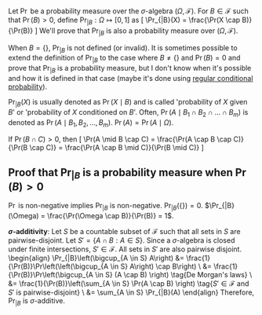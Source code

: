 Let $\Pr$ be a probability measure over the $\sigma$-algebra $(\Omega, \mathcal{F})$.
For $B \in \mathcal{F}$ such that $\Pr(B) > 0$, define $\Pr_{|B}: \Omega \mapsto [0, 1]$ as
\[ \Pr_{|B}(X) = \frac{\Pr(X \cap B)}{\Pr(B)} \]
We'll prove that $\Pr_{|B}$ is also a probability measure over $(\Omega, \mathcal{F})$.

When $B = \{\}$, $\Pr_{|B}$ is not defined (or invalid).
It is sometimes possible to extend the definition of $\Pr_{|B}$
to the case where $B \neq \{\}$ and $\Pr(B) = 0$ and prove that $\Pr_{|B}$ is a probability measure,
but <span class="text-danger">I don't know when it's possible
and how it is defined in that case</span>
(maybe it's done using
<a href="https://en.wikipedia.org/wiki/Regular_conditional_probability">
regular conditional probability</a>).

$\Pr_{|B}(X)$ is usually denoted as $\Pr(X \mid B)$
and is called 'probability of $X$ given $B$' or 'probability of $X$ conditioned on $B$'.
Often, $\Pr(A \mid B_1 \cap B_2 \cap \ldots \cap B_m)$ is denoted as $\Pr(A \mid B_1, B_2, \ldots, B_m)$.
$\Pr(A) = \Pr(A \mid \Omega)$.

If $\Pr(B \cap C) > 0$, then
\[ \Pr(A \mid B \cap C) = \frac{\Pr(A \cap B \cap C)}{\Pr(B \cap C)}
= \frac{\Pr(A \cap B \mid C)}{\Pr(B \mid C)} \]

## Proof that $\Pr_{|B}$ is a probability measure when $\Pr(B) > 0$

$\Pr$ is non-negative implies $\Pr_{|B}$ is non-negative.
$\Pr_{|B}({\{\}}) = 0$.
$\Pr_{|B}(\Omega) = \frac{\Pr(\Omega \cap B)}{\Pr(B)} = 1$.

**$\sigma$-additivity**:
Let $S$ be a countable subset of $\mathcal{F}$ such that
all sets in $S$ are pairwise-disjoint. Let $S' = \{A \cap B: A \in S\}$.
Since a $\sigma$-algebra is closed under finite intersections, $S' \in \mathcal{F}$.
All sets in $S'$ are also pairwise disjoint.
\begin{align}
\Pr_{|B}\left(\bigcup_{A \in S} A\right)
&= \frac{1}{\Pr(B)}\Pr\left(\left(\bigcup_{A \in S} A\right) \cap B\right)
\\ &= \frac{1}{\Pr(B)}\Pr\left(\bigcup_{A \in S} (A \cap B) \right)
\tag{De Morgan's laws}
\\ &= \frac{1}{\Pr(B)}\left(\sum_{A \in S} \Pr(A \cap B) \right)
\tag{$S' \in \mathcal{F}$ and $S'$ is pairwise-disjoint}
\\ &= \sum_{A \in S} \Pr_{|B}(A)
\end{align}
Therefore, $\Pr_{|B}$ is $\sigma$-additive.

